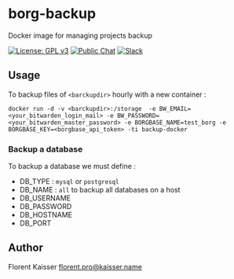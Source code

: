 # borg-backup
Docker image for managing projects backup

[![License: GPL v3](https://img.shields.io/badge/License-GPLv3-blue.svg)](https://www.gnu.org/licenses/gpl-3.0)
[![Public Chat](https://img.shields.io/badge/public-chat-green)](https://chat.kiwix.org)
[![Slack](https://img.shields.io/badge/Slack-chat-E01E5A)](https://kiwixoffline.slack.com)

## Usage

To backup files of `<barckupdir>` hourly with a new container :

```
docker run -d -v <barckupdir>:/storage  -e BW_EMAIL=<your_bitwarden_login_mail> -e BW_PASSWORD=<your_bitwarden_master_password> -e BORGBASE_NAME=test_borg -e BORGBASE_KEY=<borgbase_api_token> -ti backup-docker
```

### Backup a database

To backup a database we must define :

- DB_TYPE : `mysql` or `postgresql`
- DB_NAME : `all` to backup all databases on a host
- DB_USERNAME 
- DB_PASSWORD
- DB_HOSTNAME
- DB_PORT

## Author

Florent Kaisser <florent.pro@kaisser.name>
